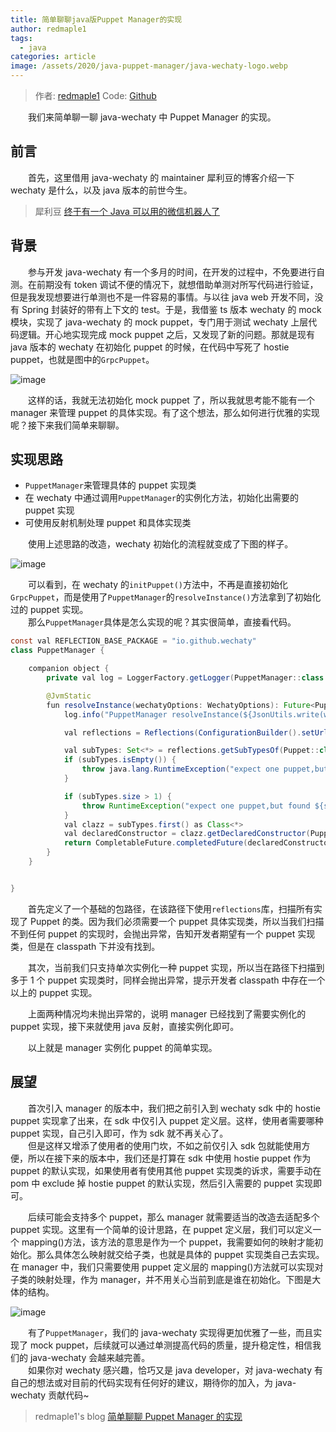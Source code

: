 ```yaml
---
title: 简单聊聊java版Puppet Manager的实现
author: redmaple1
tags:
  - java
categories: article
image: /assets/2020/java-puppet-manager/java-wechaty-logo.webp
---
```


> 作者: [redmaple1](https://github.com/redmaple1/)
> Code: [Github](https://github.com/wechaty/java-wechaty)

&ensp;&ensp;&ensp;&ensp;我们来简单聊一聊 java-wechaty 中 Puppet Manager 的实现。

<!-- more -->

## 前言

&ensp;&ensp;&ensp;&ensp;首先，这里借用 java-wechaty 的 maintainer 犀利豆的博客介绍一下 wechaty 是什么，以及 java 版本的前世今生。

> 犀利豆
> [终于有一个 Java 可以用的微信机器人了](https://xilidou.com/2020/06/03/java-wechaty/)

## 背景

&ensp;&ensp;&ensp;&ensp;参与开发 java-wechaty 有一个多月的时间，在开发的过程中，不免要进行自测。在前期没有 token 调试不便的情况下，就想借助单测对所写代码进行验证，但是我发现想要进行单测也不是一件容易的事情。与以往 java web 开发不同，没有 Spring 封装好的带有上下文的 test。于是，我借鉴 ts 版本 wechaty 的 mock 模块，实现了 java-wechaty 的 mock puppet，专门用于测试 wechaty 上层代码逻辑。开心地实现完成 mock puppet 之后，又发现了新的问题。那就是现有 java 版本的 wechaty 在初始化 puppet 的时候，在代码中写死了 hostie puppet，也就是图中的`GrpcPuppet`。

![image](/assets/2020/java-puppet-manager/manager-backgroud.webp)

&ensp;&ensp;&ensp;&ensp;这样的话，我就无法初始化 mock puppet 了，所以我就思考能不能有一个 manager 来管理 puppet 的具体实现。有了这个想法，那么如何进行优雅的实现呢？接下来我们简单来聊聊。

## 实现思路

- `PuppetManager`来管理具体的 puppet 实现类
- 在 wechaty 中通过调用`PuppetManager`的实例化方法，初始化出需要的 puppet 实现
- 可使用反射机制处理 puppet 和具体实现类

&ensp;&ensp;&ensp;&ensp;使用上述思路的改造，wechaty 初始化的流程就变成了下图的样子。

![image](/assets/2020/java-puppet-manager/after-manage.webp)

&ensp;&ensp;&ensp;&ensp;可以看到，在 wechaty 的`initPuppet()`方法中，不再是直接初始化`GrpcPuppet`，而是使用了`PuppetManager`的`resolveInstance()`方法拿到了初始化过的 puppet 实现。  
&ensp;&ensp;&ensp;&ensp;那么`PuppetManager`具体是怎么实现的呢？其实很简单，直接看代码。

```java
const val REFLECTION_BASE_PACKAGE = "io.github.wechaty"
class PuppetManager {

    companion object {
        private val log = LoggerFactory.getLogger(PuppetManager::class.java)

        @JvmStatic
        fun resolveInstance(wechatyOptions: WechatyOptions): Future<Puppet> {
            log.info("PuppetManager resolveInstance(${JsonUtils.write(wechatyOptions)})")

            val reflections = Reflections(ConfigurationBuilder().setUrls(ClasspathHelper.forPackage(REFLECTION_BASE_PACKAGE, Thread.currentThread().contextClassLoader)))

            val subTypes: Set<*> = reflections.getSubTypesOf(Puppet::class.java)
            if (subTypes.isEmpty()) {
                throw java.lang.RuntimeException("expect one puppet,but can not found any one.")
            }

            if (subTypes.size > 1) {
                throw RuntimeException("expect one puppet,but found ${subTypes.size}")
            }
            val clazz = subTypes.first() as Class<*>
            val declaredConstructor = clazz.getDeclaredConstructor(PuppetOptions::class.java)
            return CompletableFuture.completedFuture(declaredConstructor.newInstance(wechatyOptions.puppetOptions!!) as Puppet)
        }
    }


}
```

&ensp;&ensp;&ensp;&ensp;首先定义了一个基础的包路径，在该路径下使用`reflections`库，扫描所有实现了 Puppet 的类。因为我们必须需要一个 puppet 具体实现类，所以当我们扫描不到任何 puppet 的实现时，会抛出异常，告知开发者期望有一个 puppet 实现类，但是在 classpath 下并没有找到。

&ensp;&ensp;&ensp;&ensp;其次，当前我们只支持单次实例化一种 puppet 实现，所以当在路径下扫描到多于 1 个 puppet 实现类时，同样会抛出异常，提示开发者 classpath 中存在一个以上的 puppet 实现。

&ensp;&ensp;&ensp;&ensp;上面两种情况均未抛出异常的，说明 manager 已经找到了需要实例化的 puppet 实现，接下来就使用 java 反射，直接实例化即可。

&ensp;&ensp;&ensp;&ensp;以上就是 manager 实例化 puppet 的简单实现。

## 展望

&ensp;&ensp;&ensp;&ensp;首次引入 manager 的版本中，我们把之前引入到 wechaty sdk 中的 hostie puppet 实现拿了出来，在 sdk 中仅引入 puppet 定义层。这样，使用者需要哪种 puppet 实现，自己引入即可，作为 sdk 就不再关心了。  
&ensp;&ensp;&ensp;&ensp;但是这样又增添了使用者的使用门坎，不如之前仅引入 sdk 包就能使用方便，所以在接下来的版本中，我们还是打算在 sdk 中使用 hostie puppet 作为 puppet 的默认实现，如果使用者有使用其他 puppet 实现类的诉求，需要手动在 pom 中 exclude 掉 hostie puppet 的默认实现，然后引入需要的 puppet 实现即可。

&ensp;&ensp;&ensp;&ensp;后续可能会支持多个 puppet，那么 manager 就需要适当的改造去适配多个 puppet 实现。这里有一个简单的设计思路，在 puppet 定义层，我们可以定义一个 mapping()方法，该方法的意思是作为一个 puppet，我需要如何的映射才能初始化。那么具体怎么映射就交给子类，也就是具体的 puppet 实现类自己去实现。在 manager 中，我们只需要使用 puppet 定义层的 mapping()方法就可以实现对子类的映射处理，作为 manager，并不用关心当前到底是谁在初始化。下图是大体的结构。

![image](/assets/2020/java-puppet-manager/manage-mapping.webp)

&ensp;&ensp;&ensp;&ensp;有了`PuppetManager`，我们的 java-wechaty 实现得更加优雅了一些，而且实现了 mock puppet，后续就可以通过单测提高代码的质量，提升稳定性，相信我们的 java-wechaty 会越来越完善。  
&ensp;&ensp;&ensp;&ensp;如果你对 wechaty 感兴趣，恰巧又是 java developer，对 java-wechaty 有自己的想法或对目前的代码实现有任何好的建议，期待你的加入，为 java-wechaty 贡献代码~

> redmaple1's blog
> [简单聊聊 Puppet Manager 的实现](http://redmapleren.com/2020/06/16/%E7%AE%80%E5%8D%95%E8%81%8A%E8%81%8APuppet%20Manager%E7%9A%84%E5%AE%9E%E7%8E%B0/#more)
